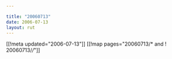 ```yaml
---

title: "20060713"
date: 2006-07-13
layout: rut
---
```


[[!meta updated="2006-07-13"]]
[[!map pages="20060713/* and ! 20060713/*/*"]]
